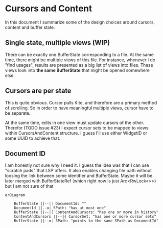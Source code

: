# Cursors and Content

In this document I summarize some of the design choices around cursors, content and buffer state.

## Single state, multiple views (WIP)

There can be exactly one BufferState corresponding to a file. At the same time, there might be multiple views of this
file. For instance, whenever I do "find usages", results are presented as a big list of views into files. These views
look into **the same BufferState** that might be opened somewhere else.

## Cursors are per state

This is quite obvious. Cursor pulls Kite, and therefore are a primary method of scrolling. So in order to have
meaningful multiple views, cursor have to be separate.

At the same time, edits in one view must update cursors of the other. Therefor (TODO issue #23) I expect cursor sets to
be mapped to views within CursorsAndContent structure. I guess I'll use either WidgetID or some UUID to achieve that.

## Document ID

I am honestly not sure why I need it. I guess the idea was that I can use "scratch pads" that LSP offers. It also
enables changing file path without loosing the link between some identifier and BufferState. Maybe it will be later
merged with BufferStateRef (which right now is just Arc<RwLock<>>) but I am not sure of that

```mermaid
erDiagram

    BufferState ||--|| DocumentId: ""
    DocumentId ||--o| SPath: "has at most one"
    BufferState ||--|{ ContentAndCursors: "has one or more in history"
    ContentAndCursors ||--|{ CursorSet: "has one or more cursor sets"
    BufferState ||--o| SPath: "points to the same SPath as DocumentId"

```